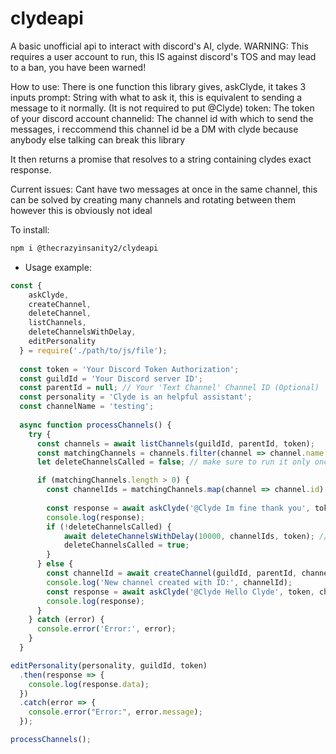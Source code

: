 # clydeapi
A basic unofficial api to interact with discord's AI, clyde.
WARNING: This requires a user account to run, this IS against discord's TOS and may lead to a ban, you have been warned!

How to use:
There is one function this library gives, askClyde, it takes 3 inputs
prompt: String with what to ask it, this is equivalent to sending a message to it normally. (It is not required to put @Clyde)
token: The token of your discord account
channelid: The channel id with which to send the messages, i reccommend this channel id be a DM with clyde because anybody else talking can break this library

It then returns a promise that resolves to a string containing clydes exact response.

Current issues:
Cant have two messages at once in the same channel, this can be solved by creating many channels and rotating between them however this is obviously not ideal

To install:
```bash
npm i @thecrazyinsanity2/clydeapi
```
- Usage example:
```javascript
const {
    askClyde,
    createChannel,
    deleteChannel,
    listChannels,
    deleteChannelsWithDelay,
    editPersonality
  } = require('./path/to/js/file');
  
  const token = 'Your Discord Token Authorization';
  const guildId = 'Your Discord server ID';
  const parentId = null; // Your 'Text Channel' Channel ID (Optional)
  const personality = 'Clyde is an helpful assistant';
  const channelName = 'testing';
  
  async function processChannels() {
    try {
      const channels = await listChannels(guildId, parentId, token);
      const matchingChannels = channels.filter(channel => channel.name === channelName);
      let deleteChannelsCalled = false; // make sure to run it only once

      if (matchingChannels.length > 0) {
        const channelIds = matchingChannels.map(channel => channel.id);
        
        const response = await askClyde('@Clyde Im fine thank you', token, channelIds);
        console.log(response);
        if (!deleteChannelsCalled) {
            await deleteChannelsWithDelay(10000, channelIds, token); // delete channel in 10 seconds
            deleteChannelsCalled = true;
        }
      } else {
        const channelId = await createChannel(guildId, parentId, channelName, token);
        console.log('New channel created with ID:', channelId);
        const response = await askClyde('@Clyde Hello Clyde', token, channelId);
        console.log(response);
      }
    } catch (error) {
      console.error('Error:', error);
    }
  }

editPersonality(personality, guildId, token)
  .then(response => {
    console.log(response.data);
  })
  .catch(error => {
    console.error("Error:", error.message);
  });

processChannels();
```
